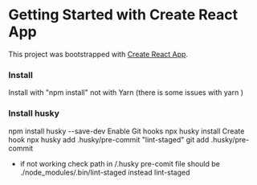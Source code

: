 # Getting Started with Create React App

This project was bootstrapped with [Create React App](https://github.com/facebook/create-react-app).

### Install

Install with "npm install" not with Yarn (there is some issues with yarn )

### Install husky

npm install husky --save-dev
Enable Git hooks
npx husky install
Create hook
npx husky add .husky/pre-commit "lint-staged"
git add .husky/pre-commit

- if not working check path in /.husky pre-comit file should be ./node_modules/.bin/lint-staged instead lint-staged
